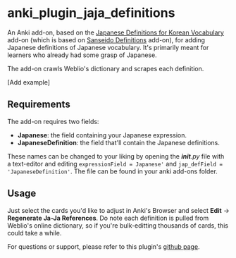 # anki\_plugin\_jaja\_definitions

An Anki add-on, based on the [Japanese Definitions for Korean Vocabulary](https://github.com/steviepoppe/anki_plugin_jk_definitions) add-on (which is based on [Sanseido Definitions](https://ankiweb.net/shared/info/1967553085) add-on), for adding Japanese definitions of Japanese vocabulary. 
It's primarily meant for learners who already had some grasp of Japanese.

The add-on crawls Weblio's dictionary and scrapes each definition. 

\[Add example]

## Requirements

The add-on requires two fields:

* **Japanese**: the field containing your Japanese expression.
* **JapaneseDefinition**: the field that'll contain the Japanese definitions.

These names can be changed to your liking by opening the *__init__.py* file with a text-editor and editing `expressionField = Japanese'` and `jap_defField = 'JapaneseDefinition'`.
The file can be found in your anki add-ons folder.

## Usage

Just select the cards you'd like to adjust in Anki's Browser and select **Edit** -&gt; **Regenerate Ja-Ja References**. 
Do note each definition is pulled from Weblio's online dictionary, so if you're bulk-editting thousands of cards, this could take a while.

For questions or support, please refer to this plugin's [github page](https://github.com/steviepoppe/anki_plugin_jk_definitions).

